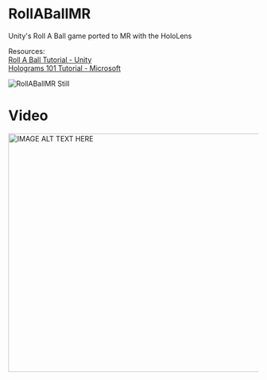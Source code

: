 # RollABallMR
Unity's Roll A Ball game ported to MR with the HoloLens

Resources:  
[Roll A Ball Tutorial - Unity](https://unity3d.com/learn/tutorials/projects/roll-ball-tutorial)  
[Holograms 101 Tutorial - Microsoft](https://developer.microsoft.com/en-us/windows/mixed-reality/holograms_101e)

![RollABallMR Still](http://i.imgur.com/8wim4wNl.jpg)

# Video
<a href="http://www.youtube.com/watch?feature=player_embedded&v=YVvFSfN5_Kk
" target="_blank"><img src="http://img.youtube.com/vi/YVvFSfN5_Kk/0.jpg"
alt="IMAGE ALT TEXT HERE" width="640" height="480" /></a>
